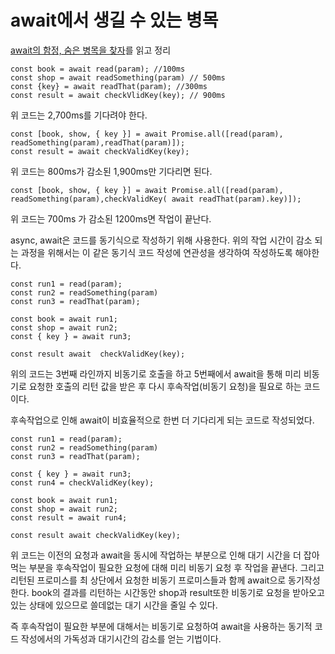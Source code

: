 # await에서 생길 수 있는 병목

[await의 함정, 숨은 병목을 찾자](https://jaeheon.kr/161?category=823252)를 읽고 정리

```
const book = await read(param); //100ms
const shop = await readSomething(param) // 500ms
const {key} = await readThat(param); //300ms
const result = await checkVlidKey(key); // 900ms
```

위 코드는 2,700ms를 기다려야 한다.

```
const [book, show, { key }] = await Promise.all([read(param), readSomething(param),readThat(param)]);
const result = await checkValidKey(key);
```

위 코드는 800ms가 감소된 1,900ms만 기다리면 된다.

```
const [book, show, { key }] = await Promise.all([read(param), readSomething(param),checkValidKey( await readThat(param).key)]);
```

위 코드는 700ms 가 감소된 1200ms면 작업이 끝난다.

async, await은 코드를 동기식으로 작성하기 위해 사용한다. 위의 작업 시간이 감소 되는 과정을 위해서는 이 같은 동기식 코드 작성에 연관성을 생각하여 작성하도록 해야한다.

```
const run1 = read(param);
const run2 = readSomething(param)
const run3 = readThat(param);

const book = await run1;
const shop = await run2;
const { key } = await run3;

const result await  checkValidKey(key);
```

위의 코드는 3번째 라인까지 비동기로 호출을 하고 5번째에서 await을 통해 미리 비동기로 요청한 호출의 리턴 값을 받은 후 다시 후속작업(비동기 요청)을 필요로 하는 코드이다.

후속작업으로 인해 await이 비효율적으로 한번 더 기다리게 되는 코드로 작성되었다.

```
const run1 = read(param);
const run2 = readSomething(param)
const run3 = readThat(param);

const { key } = await run3;
const run4 = checkValidKey(key);

const book = await run1;
const shop = await run2;
const result = await run4;

const result await checkValidKey(key);
```

위 코드는 이전의 요청과 await을 동시에 작업하는 부분으로 인해 대기 시간을 더 잡아먹는 부분을
후속작업이 필요한 요청에 대해 미리 비동기 요청 후 작업을 끝낸다. 그리고 리턴된 프로미스를 최 상단에서 요청한 비동기 프로미스들과 함께 await으로 동기작성한다. book의 결과를 리턴하는 시간동안 shop과 result또한 비동기로 요청을 받아오고 있는 상태에 있으므로 쓸데없는 대기 시간을 줄일 수 있다.

즉 후속작업이 필요한 부분에 대해서는 비동기로 요청하여 await을 사용하는 동기적 코드 작성에서의 가독성과 대기시간의 감소를 얻는 기법이다.

